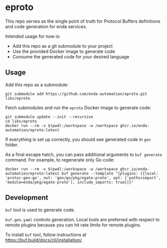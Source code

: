 # eproto

This repo serves as the single point of truth for Protocol Buffers definitions and code generation for enda services.

Intended usage for now is:

- Add this repo as a git submodule to your project
- Use the provided Docker image to generate code
- Consume the generated code for your desired language

## Usage

Add this repo as a submodule:

```console
git submodule add https://github.com/enda-automation/eproto.git libs/eproto
```

Fetch submodules and run the `eproto` Docker image to generate code:

```console
git submodule update --init --recursive
cd libs/eproto
docker run --rm -v $(pwd):/workspace -w /workspace ghcr.io/enda-automation/eproto:latest
```

If everything is set up correctly, you should see generated code in `gen` folder.

As a final escape hatch, you can pass additional arguments to `buf generate` command. For example, to regenerate only Go code:

```console
docker run --rm -v $(pwd):/workspace -w /workspace ghcr.io/enda-automation/eproto:latest buf generate --template "{plugins: [{local: 'protoc-gen-go', out: 'gen/go/pkg/egate-proto', opt: ['paths=import', 'module=enda/pkg/egate-proto'], include_imports: true}]}"
```

## Development

`buf` tool is used to generate code.

`buf.gen.yaml` controls generation. Local tools are preferred with respect to remote plugins because you can hit rate limits for remote plugins.

To install `buf` tool, follow instructions at https://buf.build/docs/cli/installation/.